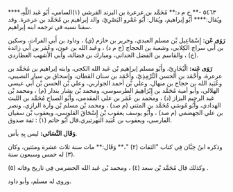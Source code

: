 ٥٤٦٣ -** خ م د:** مُحَمَّد بن عرعرة بن البرند القرشي (١)السامي، أَبُو عَبد اللَّهِ،**** ويُقال:**** أَبُو إبراهيم، ويُقال: أَبُو عَمْرو البَصْرِيّ، والد إبراهيم بن مُحَمَّد بن عرعرة. وقد سقنا نسبه في ترجمه ابنه إبراهيم.

**رَوَى عَن:** إِسْمَاعِيل بْن مسلم العبدي، وجرير بن حازم (ي) ، وداود بن أَبي الفرات، وسكين بن أَبي سراج الكِلابي، وشعبة بن الحجاج (خ م د) ، وعَبد الله بن عون، وعُمَر بن أَبي زائدة (خ) ، والقاسم بن الفضل الحداني، ومبارك بن فضالة، وأبي الأشهب العطاردي.

**رَوَى عَنه:** الْبُخَارِيّ، وأَبُو مسلم إبراهيم بْن عَبد الله الكجي، وابنه إبراهيم بن مُحَمَّد بن عرعرة، وأَحْمَد بن الحسن التِّرْمِذِيّ، وأَحْمَد بن سنان القطان، وإسحاق بن سيار النصيبي، وعُبَيد الله بن حجاج بن منهال، وعلي بْن أحمد الجواربي، وعلي بْن الحسن بْن أَبي عيسى الهلالي، وأبو أمية مُحَمَّد بن إِبْرَاهِيمَ الطرسوسي، ومحمد بْن بشار بندار (م) ، ومحمد بْن عَبد الرحيم البزاز (د) ، ومحمد بن عُمَر بن علي المقدمي، وأَبُو الصباح مُحَمَّد بن الليث الهدادي، وأَبُو مُوسَى مُحَمَّد بن المثنى (م صد) ، ومحمد بْن مسلم بْن وارة الرازي، ونصر بن علي الجهضمي (م صد) ، وأَبُو يوسف يعقوب بْن إِسْحَاقَ القلوسى، ويعقوب بْن سفيان الفارسي، ويعقوب بن عُبَيد النهرتيري.قال أَبُو حاتم (١) : ثقة صدوق.

**وَقَال النَّسَائي:** ليس بِهِ بأس.

وذكره ابنُ حِبَّان فِي كتاب "الثقات (٢) "،** وَقَال:** مات سنة ثلاث عشرة ومئتين، وكان (٣) له خمس وسبعون سنة.

وكذلك قال مُحَمَّد بْن سعد (٤) ، ومحمد بْن عَبد الله الحضرمي فِي تاريخ وفاته (٥) .

وروى له مسلم، وأبو داود.